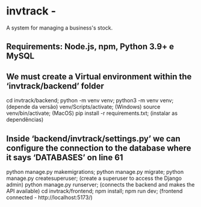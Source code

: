 # invtrack - 
A system for managing a business's stock.

## Requirements: Node.js, npm, Python 3.9+ e MySQL
## We must create a Virtual environment within the ‘invtrack/backend’ folder
cd invtrack/backend;
python -m venv venv;
python3 -m venv venv; (depende da versão)
venv/Scripts/activate; (Windows)
source venv/bin/activate; (MacOS)
pip install -r requirements.txt; (instalar as dependências)
## Inside ‘backend/invtrack/settings.py’ we can configure the connection to the database where it says ‘DATABASES’ on line 61
python manage.py makemigrations;
python manage.py migrate;
python manage.py createsuperuser; (create a superuser to access the Django admin)
python manage.py runserver; (connects the backend and makes the API available)
cd invtrack/frontend;
npm install;
npm run dev; (frontend connected - http://localhost:5173/)
